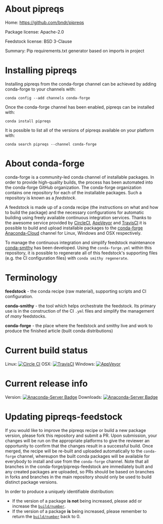 About pipreqs
=============

Home: https://github.com/bndr/pipreqs

Package license: Apache-2.0

Feedstock license: BSD 3-Clause

Summary: Pip requirements.txt generator based on imports in project



Installing pipreqs
==================

Installing pipreqs from the conda-forge channel can be achieved by adding conda-forge to your channels with:

```
conda config --add channels conda-forge
```

Once the conda-forge channel has been enabled, pipreqs can be installed with:

```
conda install pipreqs
```

It is possible to list all of the versions of pipreqs available on your platform with:

```
conda search pipreqs --channel conda-forge
```


About conda-forge
=================

conda-forge is a community-led conda channel of installable packages.
In order to provide high-quality builds, the process has been automated into the
conda-forge GitHub organization. The conda-forge organization contains one repository
for each of the installable packages. Such a repository is known as a *feedstock*.

A feedstock is made up of a conda recipe (the instructions on what and how to build
the package) and the necessary configurations for automatic building using freely
available continuous integration services. Thanks to the awesome service provided by
[CircleCI](https://circleci.com/), [AppVeyor](http://www.appveyor.com/)
and [TravisCI](https://travis-ci.org/) it is possible to build and upload installable
packages to the [conda-forge](https://anaconda.org/conda-forge)
[Anaconda-Cloud](http://docs.anaconda.org/) channel for Linux, Windows and OSX respectively.

To manage the continuous integration and simplify feedstock maintenance
[conda-smithy](http://github.com/conda-forge/conda-smithy) has been developed.
Using the ``conda-forge.yml`` within this repository, it is possible to regenerate all of
this feedstock's supporting files (e.g. the CI configuration files) with ``conda smithy regenerate``.


Terminology
===========

**feedstock** - the conda recipe (raw material), supporting scripts and CI configuration.

**conda-smithy** - the tool which helps orchestrate the feedstock.
                   Its primary use is in the construction of the CI ``.yml`` files
                   and simplify the management of *many* feedstocks.

**conda-forge** - the place where the feedstock and smithy live and work to
                  produce the finished article (built conda distributions)

Current build status
====================

Linux: [![Circle CI](https://circleci.com/gh/conda-forge/pipreqs-feedstock.svg?style=shield)](https://circleci.com/gh/conda-forge/pipreqs-feedstock)
OSX: [![TravisCI](https://travis-ci.org/conda-forge/pipreqs-feedstock.svg?branch=master)](https://travis-ci.org/conda-forge/pipreqs-feedstock)
Windows: [![AppVeyor](https://ci.appveyor.com/api/projects/status/github/conda-forge/pipreqs-feedstock?svg=True)](https://ci.appveyor.com/project/conda-forge/pipreqs-feedstock/branch/master)

Current release info
====================
Version: [![Anaconda-Server Badge](https://anaconda.org/conda-forge/pipreqs/badges/version.svg)](https://anaconda.org/conda-forge/pipreqs)
Downloads: [![Anaconda-Server Badge](https://anaconda.org/conda-forge/pipreqs/badges/downloads.svg)](https://anaconda.org/conda-forge/pipreqs)


Updating pipreqs-feedstock
==========================

If you would like to improve the pipreqs recipe or build a new
package version, please fork this repository and submit a PR. Upon submission,
your changes will be run on the appropriate platforms to give the reviewer an
opportunity to confirm that the changes result in a successful build. Once
merged, the recipe will be re-built and uploaded automatically to the
`conda-forge` channel, whereupon the built conda packages will be available for
everybody to install and use from the `conda-forge` channel.
Note that all branches in the conda-forge/pipreqs-feedstock are
immediately built and any created packages are uploaded, so PRs should be based
on branches in forks and branches in the main repository should only be used to
build distinct package versions.

In order to produce a uniquely identifiable distribution:
 * If the version of a package **is not** being increased, please add or increase
   the [``build/number``](http://conda.pydata.org/docs/building/meta-yaml.html#build-number-and-string).
 * If the version of a package **is** being increased, please remember to return
   the [``build/number``](http://conda.pydata.org/docs/building/meta-yaml.html#build-number-and-string)
   back to 0.
